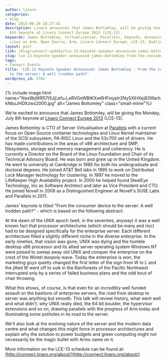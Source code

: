 ```yaml
---
author: linaro
categories:
- blog
date: 2013-06-20 18:27:42
description: Linaro announces that James Bottomley, will be giving the Monday, July
  8th keynote at Linaro Connect Europe 2013 (LCE-13).
keywords: James Bottomley, Virtualisation, Parallels, Keynote, Announced, Linaro,
  Linux on Arm, Open Source, Arm, Linaro Connect Europe, LCE-13, Dublin
layout: post
link: /blog/connect-update/lce-13-keynote-speaker-announced-james-bottomley-from-the-consumer-device-to-the-server-a-well-trodden-path/
slug: lce-13-keynote-speaker-announced-james-bottomley-from-the-consumer-device-to-the-server-a-well-trodden-path
tags:
- Connect Events
title: 'LCE-13 Keynote Speaker Announced: James Bottomley - From the consumer device
  to the server: A well trodden path?'
wordpress_id: 2782
---
```


{% include image.html name="Nes9bjWR57t5JjLefuJ_eRVGnWBtKXw6HFinypIr2Ny5XlHXej83WarhkNbuJHDXzws2000.jpg" alt="James Bottomley" class="small-inline"%}

We’re excited to announce that James Bottomley, will be giving the Monday, July 8th keynote at [Linaro Connect Europe 2013](http://connect.linaro.org) (LCE-13).

James Bottomley is CTO of Server Virtualisation at [Parallels](https://www.parallels.com/uk/about/) with a current focus on Open Source container technologies and Linux Kernel maintainer of the SCSI subsystem, PA-RISC Linux and the 53c700 set of drivers. He has made contributions in the areas of x86 architecture and SMP, filesystems, storage and memory management and coherency. He is currently a Director on the Board of the Linux Foundation and Chair of its Technical Advisory Board. He was born and grew up in the United Kingdom. He went to university at Cambridge in 1985 for both his undergraduate and doctoral degrees. He joined AT&T Bell labs in 1995 to work on Distributed Lock Manager technology for clustering. In 1997 he moved to the LifeKeeper High Availability project. In 2000 he helped found SteelEye Technology, Inc as Software Architect and later as Vice President and CTO. He joined Novell in 2008 as a Distinguished Engineer at Novell's SUSE Labs and Parallels in 2011.

James' keynote is titled "From the consumer device to the server: A well trodden path?" - which is based on the following abstract:

At the dawn of the UNIX epoch (well, in the seventies, anyway) it was a well known fact that processor architectures (which should be many and risc) had to be designed specifically for the enterprise server. Each different architecture filled a slightly different niche in the diverse enterprise. In the early nineties, that vision was gone, UNIX was dying and the humble desktop x86 processor and its allied server operating system Windows NT were poised to sweep away old UNIX and conquer the enterprise on the crest of the Wintel duopoly wave. Today the enterprise is won, the marketing guys quietly changed the first letter of the sign from W to L and the jilted W went off to sulk in the Rainforests of the Pacific Northwest interrupted only by a series of failed business plans and the odd bout of chair throwing.

What this shows, of course, is that even for an incredibly well funded assault on the bastions of enterprise servers, the road from desktop to server was anything but smooth. This talk will review history, what went well and what didn't, why UNIX really died, the 64 bit boulder, the hypervisor extensions and so on, drawing parallels with the progress of Arm today and illuminating some potholes in its road to the server.

We'll also look at the evolving nature of the server and the modern data centre and what changes this might force in processor architectures and explain why the solution to power budgets and green computing might not necessarily be the magic bullet with Arms name on it.

More information on the LCE-13 schedule can be found at: [http://connect.linaro.org/about/](http://connect.linaro.org/about/)
